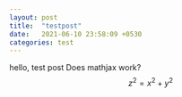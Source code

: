 ```yaml
---
layout: post
title:  "testpost"
date:   2021-06-10 23:58:09 +0530
categories: test
---
```

hello, test post
Does mathjax work?
$$ z^2 = x^2 + y^2 $$